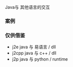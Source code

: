 Java与 其他语言的交互
### 案例
### 仅供借鉴

- j2e   java 与 易语言 / dll
- j2cpp java 与 c++ / dll
- j2p   java 与 python / runtime